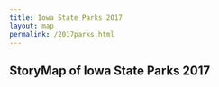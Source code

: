 ```yaml
---
title: Iowa State Parks 2017
layout: map
permalink: /2017parks.html
---
```


## StoryMap of Iowa State Parks 2017